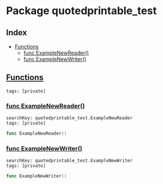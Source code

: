 # Package quotedprintable_test

## Index

* [Functions](#func)
    * [func ExampleNewReader()](#ExampleNewReader)
    * [func ExampleNewWriter()](#ExampleNewWriter)


## <a id="func" href="#func">Functions</a>

```
tags: [private]
```

### <a id="ExampleNewReader" href="#ExampleNewReader">func ExampleNewReader()</a>

```
searchKey: quotedprintable_test.ExampleNewReader
tags: [private]
```

```Go
func ExampleNewReader()
```

### <a id="ExampleNewWriter" href="#ExampleNewWriter">func ExampleNewWriter()</a>

```
searchKey: quotedprintable_test.ExampleNewWriter
tags: [private]
```

```Go
func ExampleNewWriter()
```

